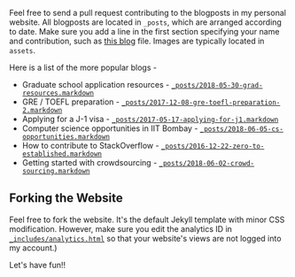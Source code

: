[comment]: <> (## Contributing to the Blog)

Feel free to send a pull request contributing to the blogposts in my personal website. All blogposts are located in `_posts`, which are arranged according to date. Make sure you add a line in the first section specifying your name and contribution, such as [this blog](_posts/2017-05-17-applying-for-j1.markdown) file. Images are typically located in `assets`.

Here is a list of the more popular blogs -

* Graduate school application resources - [`_posts/2018-05-30-grad-resources.markdown`](_posts/2018-05-30-grad-resources.markdown)
* GRE / TOEFL preparation - [`_posts/2017-12-08-gre-toefl-preparation-2.markdown`](_posts/2017-12-08-gre-toefl-preparation-2.markdown)
* Applying for a J-1 visa - [`_posts/2017-05-17-applying-for-j1.markdown`](_posts/2017-05-17-applying-for-j1.markdown)
* Computer science opportunities in IIT Bombay - [`_posts/2018-06-05-cs-opportunities.markdown`](_posts/2018-06-05-cs-opportunities.markdown)
* How to contribute to StackOverflow - [`_posts/2016-12-22-zero-to-established.markdown`](_posts/2016-12-22-zero-to-established.markdown)
* Getting started with crowdsourcing - [`_posts/2018-06-02-crowd-sourcing.markdown`](_posts/2018-06-02-crowd-sourcing.markdown)

## Forking the Website

Feel free to fork the website. It's the default Jekyll template with minor CSS modification. However, make sure you edit the analytics ID in [`_includes/analytics.html`](_includes/analytics.html) so that your website's views are not logged into my account.)

Let's have fun!!
